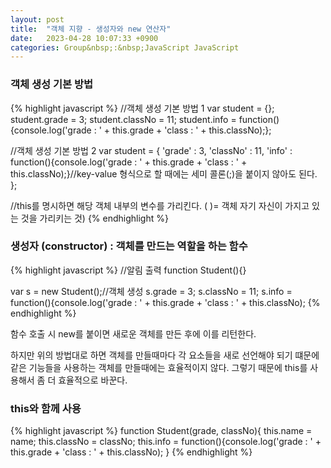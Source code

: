 ```yaml
---
layout: post
title:  "객체 지향 - 생성자와 new 연산자"
date:   2023-04-28 10:07:33 +0900
categories: Group&nbsp;:&nbsp;JavaScript JavaScript
---
```


### 객체 생성 기본 방법
{% highlight javascript %}
//객체 생성 기본 방법 1
var student = {};
student.grade = 3;
student.classNo = 11;
student.info = function(){console.log('grade : ' + this.grade + 'class : ' + this.classNo);};

//객체 생성 기본 방법 2
var student = {
    'grade' : 3,
    'classNo' : 11,
    'info' :  function(){console.log('grade : ' + this.grade + 'class : ' + this.classNo);}//key-value 형식으로 할 때에는 세미 콜론(;)을 붙이지 않아도 된다.
};

//this를 명시하면 해당 객체 내부의 변수를 가리킨다. ( )= 객체 자기 자신이 가지고 있는 것을 가리키는 것)
{% endhighlight %}

### 생성자 (constructor) : 객체를 만드는 역할을 하는 함수
{% highlight javascript %}
//알림 출력
function Student(){}

var s = new Student();//객체 생성
s.grade = 3;
s.classNo = 11;
s.info = function(){console.log('grade : ' + this.grade + 'class : ' + this.classNo);
{% endhighlight %}

함수 호출 시 new를 붙이면 새로운 객체를 만든 후에 이를 리턴한다.

하지만 위의 방법대로 하면 객체를 만들때마다 각 요소들을 새로 선언해야 되기 떄문에
같은 기능들을 사용하는 객체를 만들때에는 효율적이지 않다.
그렇기 때문에 this를 사용해서 좀 더 효율적으로 바꾼다.

### this와 함께 사용
{% highlight javascript %}
function Student(grade, classNo){
    this.name = name;
    this.classNo = classNo;
    this.info = function(){console.log('grade : ' + this.grade + 'class : ' + this.classNo);
}
{% endhighlight %}